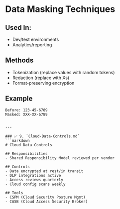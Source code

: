 # Data Masking Techniques

## Used In:
- Dev/test environments
- Analytics/reporting

## Methods
- Tokenization (replace values with random tokens)
- Redaction (replace with Xs)
- Format-preserving encryption

## Example
```text
Before: 123-45-6789
Masked: XXX-XX-6789


---

### ✅ 9. `Cloud-Data-Controls.md`
```markdown
# Cloud Data Controls

## Responsibilities
- Shared Responsibility Model reviewed per vendor

## Controls
- Data encrypted at rest/in transit
- DLP integrations active
- Access reviews quarterly
- Cloud config scans weekly

## Tools
- CSPM (Cloud Security Posture Mgmt)
- CASB (Cloud Access Security Broker)
